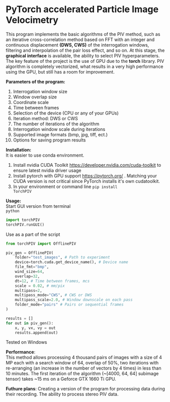 # PyTorch accelerated Particle Image Velocimetry
This program implements the basic algorithms of the PIV method, such as an iterative cross-correlation method based on FFT with an integer and continuous displacement __(DWS, CWS)__ of the interrogation windows, filtering and interpolation of the pair loss effect, and so on. At this stage, the __graphical interface__ is available, the ability to select PIV hyperparameters. The key feature of the project is the use of GPU due to the __torch__ library. PIV algorithm is completely vectorized, what results in a very high performance using the GPU, but still has a room for improvement.

__Parameters of the program:__
1. Interrogation window size
2. Window overlap size
3. Coordinate scale
4. Time between frames
5. Selection of the device (CPU or any of your GPUs)
6. Iteration method: DWS or CWS
7. The number of iterations of the algorithm
8. Interrogation window scale during iterations
9. Supported image formats (bmp, jpg, tiff, ect.)
10. Options for saving program results

__Installation:__    
It is easier to use conda environment.
1. Install nvidia CUDA Toolkit https://developer.nvidia.com/cuda-toolkit to ensure latest nvidia driver usage
2. Install pytorch with GPU support https://pytorch.org/ . Matching your CUDA version is not critical since PyTorch installs it's own cudatoolkit.  
3. In your environment or command line <code>pip install TorchPIV</code>

__Usage:__  
Start GUI version from terminal  
<code>python</code>  
```python
import torchPIV 
torchPIV.runGUI()
```
Use as a part of the script 
```python
from torchPIV import OfflinePIV

piv_gen = OfflinePIV(
    folder="test_images", # Path to experiment
    device=torch.cuda.get_device_name(), # Device name
    file_fmt="bmp",
    wind_size=64,
    overlap=32,
    dt=12, # Time between frames, mcs
    scale = 0.02, # mm/pix
    multipass=2,
    multipass_mode="CWS", # CWS or DWS
    multipass_scale=2.0, # Window downscale on each pass
    folder_mode="pairs" # Pairs or sequential frames 
)

results = []
for out in piv_gen():
    x, y, vx, vy = out
    results.append(out)

```


Tested on Windows

__Performance__:  
This method allows processing 4 thousand pairs of images with a size of 4 MP each with a search window of 64, overlap of 50%, two iterations with re-arranging (an increase in the number of vectors by 4 times) in less than 10 minutes. The first iteration of the algorithm (~[4000, 64, 64] subimage tensor) takes ~15 ms on a Geforce GTX 1660 Ti GPU.

__Futhure plans__:
Creating a version of the program for processing data during their recording. The ability to process stereo PIV data.
